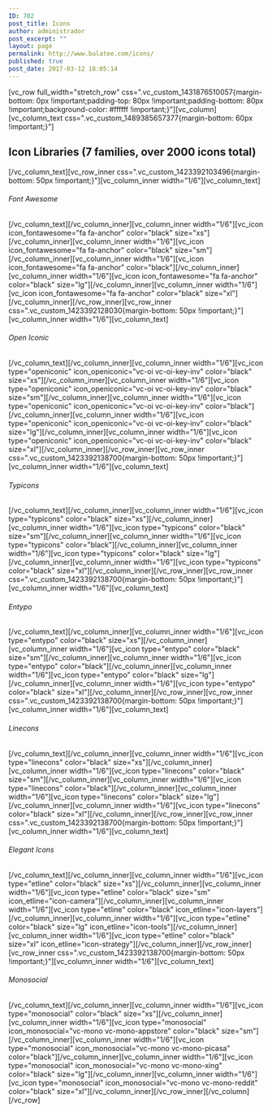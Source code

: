 ```yaml
---
ID: 702
post_title: Icons
author: administrador
post_excerpt: ""
layout: page
permalink: http://www.bulatee.com/icons/
published: true
post_date: 2017-03-12 18:05:14
---
```

[vc_row full_width="stretch_row" css=".vc_custom_1431876510057{margin-bottom: 0px !important;padding-top: 80px !important;padding-bottom: 80px !important;background-color: #ffffff !important;}"][vc_column][vc_column_text css=".vc_custom_1489385657377{margin-bottom: 60px !important;}"]<h2>Icon Libraries (7 families, over 2000 icons total)</h2>[/vc_column_text][vc_row_inner css=".vc_custom_1423392103496{margin-bottom: 50px !important;}"][vc_column_inner width="1/6"][vc_column_text]
<h6>Font Awesome</h6>
[/vc_column_text][/vc_column_inner][vc_column_inner width="1/6"][vc_icon icon_fontawesome="fa fa-anchor" color="black" size="xs"][/vc_column_inner][vc_column_inner width="1/6"][vc_icon icon_fontawesome="fa fa-anchor" color="black" size="sm"][/vc_column_inner][vc_column_inner width="1/6"][vc_icon icon_fontawesome="fa fa-anchor" color="black"][/vc_column_inner][vc_column_inner width="1/6"][vc_icon icon_fontawesome="fa fa-anchor" color="black" size="lg"][/vc_column_inner][vc_column_inner width="1/6"][vc_icon icon_fontawesome="fa fa-anchor" color="black" size="xl"][/vc_column_inner][/vc_row_inner][vc_row_inner css=".vc_custom_1423392128030{margin-bottom: 50px !important;}"][vc_column_inner width="1/6"][vc_column_text]
<h6>Open Iconic</h6>
[/vc_column_text][/vc_column_inner][vc_column_inner width="1/6"][vc_icon type="openiconic" icon_openiconic="vc-oi vc-oi-key-inv" color="black" size="xs"][/vc_column_inner][vc_column_inner width="1/6"][vc_icon type="openiconic" icon_openiconic="vc-oi vc-oi-key-inv" color="black" size="sm"][/vc_column_inner][vc_column_inner width="1/6"][vc_icon type="openiconic" icon_openiconic="vc-oi vc-oi-key-inv" color="black"][/vc_column_inner][vc_column_inner width="1/6"][vc_icon type="openiconic" icon_openiconic="vc-oi vc-oi-key-inv" color="black" size="lg"][/vc_column_inner][vc_column_inner width="1/6"][vc_icon type="openiconic" icon_openiconic="vc-oi vc-oi-key-inv" color="black" size="xl"][/vc_column_inner][/vc_row_inner][vc_row_inner css=".vc_custom_1423392138700{margin-bottom: 50px !important;}"][vc_column_inner width="1/6"][vc_column_text]
<h6>Typicons</h6>
[/vc_column_text][/vc_column_inner][vc_column_inner width="1/6"][vc_icon type="typicons" color="black" size="xs"][/vc_column_inner][vc_column_inner width="1/6"][vc_icon type="typicons" color="black" size="sm"][/vc_column_inner][vc_column_inner width="1/6"][vc_icon type="typicons" color="black"][/vc_column_inner][vc_column_inner width="1/6"][vc_icon type="typicons" color="black" size="lg"][/vc_column_inner][vc_column_inner width="1/6"][vc_icon type="typicons" color="black" size="xl"][/vc_column_inner][/vc_row_inner][vc_row_inner css=".vc_custom_1423392138700{margin-bottom: 50px !important;}"][vc_column_inner width="1/6"][vc_column_text]
<h6>Entypo</h6>
[/vc_column_text][/vc_column_inner][vc_column_inner width="1/6"][vc_icon type="entypo" color="black" size="xs"][/vc_column_inner][vc_column_inner width="1/6"][vc_icon type="entypo" color="black" size="sm"][/vc_column_inner][vc_column_inner width="1/6"][vc_icon type="entypo" color="black"][/vc_column_inner][vc_column_inner width="1/6"][vc_icon type="entypo" color="black" size="lg"][/vc_column_inner][vc_column_inner width="1/6"][vc_icon type="entypo" color="black" size="xl"][/vc_column_inner][/vc_row_inner][vc_row_inner css=".vc_custom_1423392138700{margin-bottom: 50px !important;}"][vc_column_inner width="1/6"][vc_column_text]
<h6>Linecons</h6>
[/vc_column_text][/vc_column_inner][vc_column_inner width="1/6"][vc_icon type="linecons" color="black" size="xs"][/vc_column_inner][vc_column_inner width="1/6"][vc_icon type="linecons" color="black" size="sm"][/vc_column_inner][vc_column_inner width="1/6"][vc_icon type="linecons" color="black"][/vc_column_inner][vc_column_inner width="1/6"][vc_icon type="linecons" color="black" size="lg"][/vc_column_inner][vc_column_inner width="1/6"][vc_icon type="linecons" color="black" size="xl"][/vc_column_inner][/vc_row_inner][vc_row_inner css=".vc_custom_1423392138700{margin-bottom: 50px !important;}"][vc_column_inner width="1/6"][vc_column_text]
<h6>Elegant Icons</h6>
[/vc_column_text][/vc_column_inner][vc_column_inner width="1/6"][vc_icon type="etline" color="black" size="xs"][/vc_column_inner][vc_column_inner width="1/6"][vc_icon type="etline" color="black" size="sm" icon_etline="icon-camera"][/vc_column_inner][vc_column_inner width="1/6"][vc_icon type="etline" color="black" icon_etline="icon-layers"][/vc_column_inner][vc_column_inner width="1/6"][vc_icon type="etline" color="black" size="lg" icon_etline="icon-tools"][/vc_column_inner][vc_column_inner width="1/6"][vc_icon type="etline" color="black" size="xl" icon_etline="icon-strategy"][/vc_column_inner][/vc_row_inner][vc_row_inner css=".vc_custom_1423392138700{margin-bottom: 50px !important;}"][vc_column_inner width="1/6"][vc_column_text]
<h6>Monosocial</h6>
[/vc_column_text][/vc_column_inner][vc_column_inner width="1/6"][vc_icon type="monosocial" color="black" size="xs"][/vc_column_inner][vc_column_inner width="1/6"][vc_icon type="monosocial" icon_monosocial="vc-mono vc-mono-appstore" color="black" size="sm"][/vc_column_inner][vc_column_inner width="1/6"][vc_icon type="monosocial" icon_monosocial="vc-mono vc-mono-picasa" color="black"][/vc_column_inner][vc_column_inner width="1/6"][vc_icon type="monosocial" icon_monosocial="vc-mono vc-mono-xing" color="black" size="lg"][/vc_column_inner][vc_column_inner width="1/6"][vc_icon type="monosocial" icon_monosocial="vc-mono vc-mono-reddit" color="black" size="xl"][/vc_column_inner][/vc_row_inner][/vc_column][/vc_row]